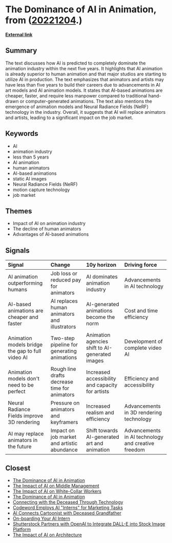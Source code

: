# __The Dominance of AI in Animation__, from ([20221204](https://kghosh.substack.com/p/20221204).)

__[External link](https://nicksaraev.com/ai-animation-is-coming/)__



## Summary

The text discusses how AI is predicted to completely dominate the animation industry within the next five years. It highlights that AI animation is already superior to human animation and that major studios are starting to utilize AI in production. The text emphasizes that animators and artists may have less than five years to build their careers due to advancements in AI art models and AI animation models. It states that AI-based animations are cheaper, faster, and require less manpower compared to traditional hand-drawn or computer-generated animations. The text also mentions the emergence of animation models and Neural Radiance Fields (NeRF) technology in the industry. Overall, it suggests that AI will replace animators and artists, leading to a significant impact on the job market.

## Keywords

* AI
* animation industry
* less than 5 years
* AI animation
* human animators
* AI-based animations
* static AI images
* Neural Radiance Fields (NeRF)
* motion capture technology
* job market

## Themes

* Impact of AI on animation industry
* The decline of human animators
* Advantages of AI-based animations

## Signals

| Signal                                           | Change                                        | 10y horizon                                      | Driving force                                      |
|:-------------------------------------------------|:----------------------------------------------|:-------------------------------------------------|:---------------------------------------------------|
| AI animation outperforming humans                | Job loss or reduced pay for animators         | AI dominates animation industry                  | Advancements in AI technology                      |
| AI-based animations are cheaper and faster       | AI replaces human animators and illustrators  | AI-generated animations become the norm          | Cost and time efficiency                           |
| Animation models bridge the gap to full video AI | Two-step pipeline for generating animations   | Animation agencies shift to AI-generated images  | Development of complete video AI                   |
| Animation models don't need to be perfect        | Rough line drafts decrease time for animators | Increased accessibility and capacity for artists | Efficiency and accessibility                       |
| Neural Radiance Fields improve 3D rendering      | Pressure on animators and keyframers          | Increased realism and efficiency                 | Advancements in 3D rendering technology            |
| AI may replace animators in the future           | Impact on job market and artistic abundance   | Shift towards AI-generated art and animation     | Advancements in AI technology and creative freedom |

## Closest

* [The Dominance of AI in Animation](7335d2a0f0dbf2aa11f41457cdf15757)
* [The Impact of AI on Middle Management](95ddb5a9e335a7f5f977a4ff7b1d17e3)
* [The Impact of AI on White-Collar Workers](ce379c62e35a93a1d93fce2061cabb74)
* [The Dominance of AI in Animation](7335d2a0f0dbf2aa11f41457cdf15757)
* [Connecting with the Deceased Through Technology](f97f969e4aadfbae3dee287de4ab721d)
* [Codeword Employs AI "Interns" for Marketing Tasks](5965b7dd732cc0a0062bde87207b0a77)
* [AI Connects Cartoonist with Deceased Grandfather](671d185f0e81893e18bdb04993e7d1c7)
* [On-boarding Your AI Intern](4b66dbaa2bbc249bfcccbb7e27adbde5)
* [Shutterstock Partners with OpenAI to Integrate DALL-E into Stock Image Platform](99ffe526026a0494fc25d44aba64bd70)
* [The Impact of AI on Architecture](1f02642f54cf28611a00e4c83c1d428f)